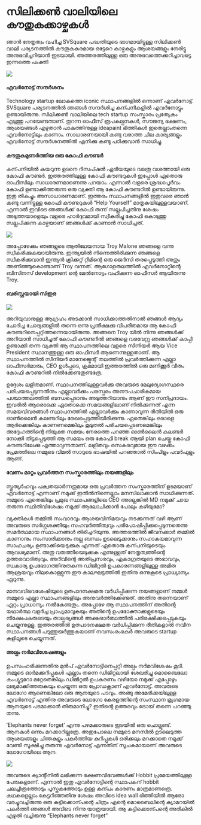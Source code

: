 # സിലിക്കൺ വാലിയിലെ കൗതുകക്കാഴ്ചകൾ

ഞാൻ നേതൃത്വം വഹിച്ച SVSquare പദ്ധതിയുടെ ഭാഗമായിട്ടുള്ള സിലിക്കൺ വാലി പര്യടനത്തിൽ കൗതുകകരമായ ഒട്ടേറെ കാഴ്ചകളും ആശയങ്ങളും നേരിട്ടു അനുഭവിച്ചറിയാൻ ഇടയായി. അത്തരത്തിലുള്ള ഒരു അനുഭവത്തെക്കുറിച്ചാവട്ടെ ഇന്നത്തെ പംക്തി

![](https://cdn-images-1.medium.com/max/533/0*OZfMCV6V6oVQM1Lk.png)

#### എവർനോട്ട് സന്ദർശനം <a id="727a"></a>

Technology startup ലോകത്തെ iconic സ്ഥാപനങ്ങളിൽ ഒന്നാണ് എവർനോട്ട്. SVSquare പര്യടനത്തിൽ ഞങ്ങൾ സന്ദർശിച്ച കന്പനികളിൽ എവർനോട്ടും ഉണ്ടായിരുന്നു. സിലിക്കൺ വാലിയിലെ tech startup സംസ്കാരം പ്രത്യേകം എടുത്തു പറയേണ്ടതാണ്. തുറന്ന ഓഫീസ് രൂപകല്പനകൾ, സൗജന്യ ഭക്ഷണം, ആശയങ്ങൾ എഴുതാൻ പാകത്തിനുള്ള ideapaint ഭിത്തികൾ ഇതെല്ലാംതന്നെ എവർനോട്ടിലും കാണാം. സാധാരണയായി കണ്ടു വരാത്ത ചില കാര്യങ്ങളും എവർനോട്ട് സന്ദർശനത്തിൽ എനിക്കു കണ്ടു പഠിക്കുവാൻ സാധിച്ചു.

#### കൗതുകമുണർത്തിയ ഒരു കോഫി കൗണ്ടർ <a id="1910"></a>

കന്പനിയിൽ കയറുന്ന ഉടനെ റിസപ്ഷൻ ഏരിയയുടെ വലതു വശത്തായി ഒരു കോഫി കൗണ്ടർ. ഇത്തരത്തിലുള്ള കോഫി കൗണ്ടറുകൾ ഇപ്പോൾ ഏതൊരു ഓഫീസിലും സാധാരണമാണെന്നു പറയാം. എന്നാൽ വളരെ ശ്രദ്ധാപൂർവം കോഫി ഉണ്ടാക്കിത്തരുന്ന ഒരു വ്യക്തി ആ കോഫി കൗണ്ടറിൽ ഉണ്ടായിരുന്നു. ഇതു തികച്ചും അസാധാരണമാണ്. ഇത്തരം സ്ഥാപനങ്ങളിൽ ഇതുവരെ ഞാൻ കണ്ടു വന്നിട്ടുള്ള കോഫി കൗണ്ടറുകൾ “Help Yourself” മാതൃകയിലുള്ളവയാണ്. എന്നാൽ ഇവിടെ ഞങ്ങൾക്ക് കോഫി തന്ന് സല്ലപിച്ചതിനു ശേഷം അടുത്തയാളെയും വളരെ ഹാർദ്ദവമായി സ്വീകരിച്ചു കോഫി കൊടുത്തു സല്ലപിക്കുന്ന കാഴ്ചയാണ് ഞങ്ങൾക്ക് കാണാൻ സാധിച്ചത്.

![](https://cdn-images-1.medium.com/max/533/0*WhD6rt3tZnx29uyd.png)

അപ്പോഴേക്കും ഞങ്ങളുടെ ആതിഥേയനായ Troy Malone ഞങ്ങളെ വന്നു സ്വീകരിക്കുകയായിരുന്നു. ഇന്ത്യയിൽ നിന്നെത്തിരിക്കുന്ന ഞങ്ങളെ സ്വീകരിക്കുവാൻ ഇന്ത്യൻ ക്രിക്കറ്റ് റ്റീമിന്റെ ഒരു ജെർസി തരപ്പെടുത്തി അതും അണിഞ്ഞുകൊണ്ടാണ് Troy വന്നത്. ആഗോളതലത്തിൽ എവർനോറ്റിന്റെ ബിസിനസ് development ന്റെ മേൽനോട്ടം വഹിക്കുന്ന ഓഫീസർ ആയിരുന്നു Troy.

#### ബരിസ്റ്റയായി സിഇഒ <a id="fff0"></a>

![](https://cdn-images-1.medium.com/max/533/0*EKFIMPkH1imfb-5F.png)

അറിയുവാനുള്ള ആഗ്രഹം അടക്കാൻ സാധിക്കാത്തതിനാൽ ഞങ്ങൾ ആദ്യം ചോദിച്ച ചോദ്യങ്ങളിൽ തന്നെ ഒന്നു പ്രതീക്ഷക്കു വിപരീതമായ ആ കോഫി കൗണ്ടറിനെപ്പറ്റിത്തന്നെയായിരുന്നു. അങ്ങനെ Troy യിൽ നിന്നു ഞങ്ങൾക്ക് അറിയാൻ സാധിച്ചത് കോഫി കൗണ്ടറിൽ ഞങ്ങളെ വരവേറ്റു ഞങ്ങൾക്ക് കാപ്പി ഉണ്ടാക്കി തന്ന വ്യക്തി ആ സ്ഥാപനത്തിലെ വളരെ സീനിയർ ആയ Vice President സ്ഥാനത്തുള്ള ഒരു ഓഫീസർ ആണെന്നുള്ളതാണ്. ആ സ്ഥാപനത്തിൽ സീനിയർ മാനേജ്മെന്റ് തലത്തിൽ പ്രവർത്തിക്കുന്ന എല്ലാ ഓഫീസർമാരും, CEO ഉൾപ്പടെ, ക്രമമായി ഇത്തരത്തിൽ ഒരു മണിക്കൂർ വീതം കോഫി കൗണ്ടറിൽ നിൽക്കേണ്ടതുണ്ടത്രേ.

ഉദ്ദേശം ലളിതമാണ്. സ്ഥാപനത്തിലുള്ളവർക്കു അവരുടെ മേലുദ്യോഗസ്ഥരെ പരിചയപ്പെടുന്നതിനും എല്ലാവർക്കും പരസ്പരം അനൗപചാരികമായ പശ്ചാത്തലത്തിൽ ബന്ധപ്പെടാനും അടുത്തറിയാനും ആണ് ഈ സന്പ്രദായം. ഇവരിൽ ആരൊക്കെ ഏതൊക്കെ സമയങ്ങളിലാണ് നിൽക്കുന്നത് എന്ന സമയവിവരങ്ങൾ സ്ഥാപനത്തിൽ എല്ലാവർക്കും കാണാവുന്ന രീതിയിൽ ഒരു ഓൺലൈൻ കലണ്ടറിലും രേഖപ്പെടുത്തിയിരിക്കുന്നു. ഏതെങ്കിലും ഒരാളെ ആർക്കെങ്കിലും കാണണമെങ്കിലും കൂടുതൽ പരിചയപ്പെടണമെങ്കിലും അദ്ദേഹത്തിന്റെ നിയുക്ത സമയം നേരത്തെ പറഞ്ഞ ഓൺലൈൻ കലണ്ടർ നോക്കി തിട്ടപ്പെടുത്തി ആ സമയം ഒരു കോഫി break ആയി plan ചെയ്തു കോഫി കൗണ്ടറിലേക്കു എത്താവുന്നതാണ്. ലളിതവും രസകരവുമായ ഈ വഴക്കം പ്രേമത്തിലെ നമ്മുടെ വിമൽ സാറുടെ ഭാഷയിൽ പറഞ്ഞാൽ സിംപിളും പവർഫുളും ആണ്.

#### വേണം മാറ്റം പ്രവർത്തന സംസ്കാരത്തിലും നയങ്ങളിലും <a id="1403"></a>

സ്തുത്യർഹവും പക്വതയാർന്നതുമായ ഒരു പ്രവർത്തന സംസ്കാരത്തിന് ഉടമയാണ് എവർനോട്ട് എന്നാണ് നമുക്ക് ഇതിൽനിന്നെല്ലാം മനസിലാക്കാൻ സാധിക്കുന്നത്. നമ്മുടെ ഏതെങ്കിലും പ്രമുഖ സ്ഥാപങ്ങളിലെ CEO അല്ലെങ്കിൽ MD നമുക്ക് ചായ തരുന്ന സ്ഥിതിവിശേഷം നമുക്ക് ആലോചിക്കാൻ പോലും കഴിയുമോ?

വ്യക്തികൾ തമ്മിൽ സംവാദവും ആശയവിനിമയവും നടക്കുന്നത് വഴി ആണ് അവരുടെ സർഗ്ഗശക്തിയും സഹവർത്തിത്വവും പരിപോഷിപ്പിക്കപ്പെടുന്നതെന്നു സമർത്ഥമായ സ്ഥാപനങ്ങൾ തിരിച്ചറിയുന്നു. അത്തരത്തിൽ ജീവനക്കാർ തമ്മിൽ കാണാനും സംസാരിക്കാനും നല്ല ബന്ധം ഉടലെടുക്കാനും സഹാകയമാവുന്ന സാഹചര്യം ഉണ്ടാക്കിയെടുക്കുക എന്നത് ഏതൊരു കന്പനിയുടെയും ആവശ്യമാണ്. അതു വരുത്തിയെടുക്കുക എന്നുള്ളത് നേതൃത്വത്തിന്റെ ഉത്തരവാദിത്വവും. അറിവിന്റെ അതിപ്രസരവും, ഏകാഗ്രതയുടെ അഭാവവും, സ്വകാര്യ ഉപഭോഗത്തിനുതകുന്ന ഡിജിറ്റൽ ഉപകാരണങ്ങളിലുള്ള അമിത ആശ്രയവും നിലകൊള്ളുന്ന ഈ കാലഘട്ടത്തിൽ ഇതിനു ഒന്നുകൂടെ പ്രാധ്യാന്യം ഏറുന്നു.

മാനവവിഭവശേഷിയുടെ ഉത്പാദനക്ഷമത വർധിപ്പിക്കുന്ന നയങ്ങളാണ് നമ്മൾ നമ്മുടെ എല്ലാ സ്ഥാപനങ്ങളിലും അനുവർത്തിക്കേണ്ടത്. അതിനു തന്നെയാണ് ഏറ്റം പ്രാധാന്യം നൽകേണ്ടതും. അപ്പോഴേ ആ സ്ഥാപനത്തിന് അതിന്റെ യഥാർത്ഥ വളർച്ച പ്രാപ്യമാവുകയും അതിന്റെ ഉപഭോക്താക്കളുടെയും നിക്ഷേപകരുടെയും താല്പര്യങ്ങൾ അക്ഷരാർത്ഥത്തിൽ പരിരക്ഷിക്കപ്പെടുകയും ചെയ്യുന്നുള്ളു. ഇത്തരത്തിൽ ഉത്പാദനക്ഷമത വർധിപ്പിക്കുന്ന രീതികളാൽ നവീന സ്ഥാപനങ്ങൾ പടുത്തുയർത്തുകയാണ് നവസംരംഭകർ അവരുടെ startup കളിലൂടെ ചെയ്യുന്നത്.

#### അല്പം നർമവിശേഷങ്ങളും <a id="9abc"></a>

ഉപസംഹരിക്കുന്നതിനു മുൻപ് എവർനോട്ടിനെപ്പറ്റി അല്പം നർമവിശേഷം കൂടി. നമ്മുടെ ഓർമക്കുറിപ്പുകൾ എല്ലാം തന്നെ ഡിജിറ്റലായി ശേഖരിച്ചു മൊബൈലോ കംപ്യൂട്ടറോ മറ്റേതെങ്കിലും ഡിജിറ്റൽ ഉപകരണം വഴിയോ നമുക്ക് എപ്പോഴും ലഭ്യമാക്കിത്തരുകയും ചെയ്യുന്ന ഒരു പ്രോഡക്റ്റാണ് എവർനോട്ട്. അവരുടെ ലോഗോ ആണെങ്കിലോ ഒരു ആനയുടെ പടവും. അങ്ങു അമേരിക്കയിലുള്ള എവർനോട്ട് എന്തിനു അവരുടെ ലോഗോ കേരളത്തിന്റെ സംസ്ഥാന മ്ര്യഗമായ ആനയുടെ പടമാക്കാൻ തിരുമാനിച്ചു? ഇതിന്റെ ഉത്തരവും ട്രോയ് തന്നെ പറഞ്ഞു തന്നു.

‘Elephants never forget’ എന്നു പഴമക്കാരുടെ ഇടയിൽ ഒരു ചൊല്ലുണ്ട്. ആനകൾ ഒന്നും മറക്കാറില്ലത്രേ. അതുപോലെ നമ്മുടെ മനസിൽ ഉടലെടുത്ത ആശയങ്ങളും ചിന്തകളും പകർത്തിയ കുറിപ്പുകൾ ഒരിക്കലും മറക്കാതെ നമുക്ക് വേണ്ടി സൂക്ഷിച്ചു തരുന്നു എവർനോട്ട് എന്നതിന് സൂചകമായാണ് അവരുടെ ലോഗോയിലെ ആന.

![](https://cdn-images-1.medium.com/max/533/0*Ouu-7-10kKKAjy2H.png)

അവരുടെ ക്യാന്റീനിൽ ലഭിക്കുന്ന ഭക്ഷണവിഭവങ്ങൾക്ക് Hobbit പ്രമേയത്തിലുള്ള പേരുകളാണ്. എന്നാൽ ഇതു എവർനോട്ടിന്റെ സ്ഥാപകന് hobbit ചലച്ചിത്രത്തോടും പുസ്തകത്തോടും ഉള്ള കന്പം കാരണം മാത്രമാണത്രെ. കഥകളെല്ലാം കേട്ടറിഞ്ഞതിനു ശേഷം അവിടെ idea wall ഭിത്തിയിൽ ആരോ വരച്ചുവച്ചിരുന്നു ഒരു കുട്ടിക്കൊന്പന്റെ ചിത്രം എന്റെ മൊബൈലിന്റെ ക്യാമറയിൽ പകർത്തി ഞങ്ങൾ അവിടെ നിന്നു യാത്രയായി. ആ കുട്ടിക്കൊന്പന്റെ അരികിൽ എഴുതി വച്ചിരുന്നു “Elephants never forget”

